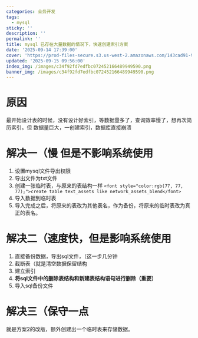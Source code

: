 ```yaml
---
categories: 业务开发
tags:
  - mysql
sticky: ''
description: ''
permalink: ''
title: mysql 已存在大量数据的情况下，快速创建索引方案
date: '2025-09-14 17:39:00'
cover: 'https://prod-files-secure.s3.us-west-2.amazonaws.com/143cad91-961b-48b0-82dc-78fbb6eb5abe/988b7974-cdc2-4e9f-acbd-04f3a00dd49f/63190571_p0.png?X-Amz-Algorithm=AWS4-HMAC-SHA256&X-Amz-Content-Sha256=UNSIGNED-PAYLOAD&X-Amz-Credential=ASIAZI2LB4662UEE7AHP%2F20250915%2Fus-west-2%2Fs3%2Faws4_request&X-Amz-Date=20250915T142021Z&X-Amz-Expires=3600&X-Amz-Security-Token=IQoJb3JpZ2luX2VjEP7%2F%2F%2F%2F%2F%2F%2F%2F%2F%2FwEaCXVzLXdlc3QtMiJHMEUCIAUE0XQL%2BZOrHEcg2IxTWDz41IlSOOeH6TIj%2BJaj%2FGyRAiEA4lfmJp2OUatNeduasTbsRwQNFBA4%2FBmTmQE6m3OkWQQq%2FwMIdxAAGgw2Mzc0MjMxODM4MDUiDGz%2F4l3OFeFeu70zJyrcAwtrlgikzcImovJfPeCYN31MvTpValdgTcjCydPWTQOlvPnTDR5CmAzm9LoYA2XpwI0UDsnvsJiBBxgtB%2FaXl2j5wam9yR6%2BCKPnFIrks%2Fs47dF8eMUrEltFkFJFkraNQTkkeME2Ddbd6T6NQQ94N8vFPV4tmnwGPxckBfe4mIBq27dyYUrOxkSgIXkcegOJh2NY3h8GYdqRISXQSrYtjJz2q%2FS%2BLcYFyj3flw0iGnM5%2FUHsIelnSfBJ93sOPAeeshddheT%2B2BKmsP%2F8r0fY%2FdV36rm2EoWDkchSKGata4oKQSyhGKZvbbWBS9abSJ5sYHsHtEBw5Y2OovDLmnwHW2M3MAnIGLvr7ONvf%2BHR5tYH0Sr5BLyItT7pe1NJT6W9qLUD7Rsaeq7TkcV2Botea5qJv7aScnASw1%2FzmFu2KNCZXjmlT7%2FH6EJHFMw3QAKrIJmVDE9VzqooSRUXiZtRvX4qeg4S5Q1Cl7hfTdqKm%2Fqm%2FmktXuvvcjZIsgSC92FIJmJchEfR4eZlXJ%2FFAnH2rE6MHK4utPttm0mSA8gqsYiV3Vt40d7cd064wG8qGWG0jcjxeLuaYuKoUrkAxMTqlgf1dtWH%2BiEl%2BzbOVZOnkPmWTSmW4v6tsiGPGADFMO61oMYGOqUBkfeNxqvZ0p2b%2F9HVs9elMMe0IB%2FiNcAtu4R%2FC00%2BomoS12HIKpA7cUu8RogZf8r8bO%2FShUB1kDJIUlNOURbo8onzBBru7UC5olU1x04WaLiTsiuJBwTMRNXEEuww44Pl9FBUz4ssxmHQp1C26NbYZcmATB%2Bs6BjuNpQy%2FxQhEiuGsBHA%2Bf8RbvOjHTEBs6s3BNXmBjC2J%2FJvc1zpVJ5HR4LnnOrW&X-Amz-Signature=f8254ca79f7ab86f13eb5ab545838bdd68df90ceceb7635f12c82ee9bfd8370a&X-Amz-SignedHeaders=host&x-amz-checksum-mode=ENABLED&x-id=GetObject'
updated: '2025-09-15 09:56:00'
index_img: /images/c34f92fd7edfbc072452166489949590.png
banner_img: /images/c34f92fd7edfbc072452166489949590.png
---
```


# 原因


最开始设计表的时候，没有设计好索引，等数据量多了，查询效率慢了，想再次简历索引。但 数据量巨大，一创建索引，数据库直接崩溃


# 解决一（慢 但是不影响系统使用

1. 设置mysql文件导出权限
2. 导出文件为txt文件
3. 创建一张临时表，与原来的表结构一样 `<font style="color:rgb(77, 77, 77);">create table text_assets like network_assets_blend</font>`
4. 导入数据到临时表
5. 导入完成之后，将原来的表改为其他表名，作为备份，将原来的临时表改为真正的表名。

# 解决二（速度快，但是影响系统使用

1. 直接备份数据，导出sql文件，（这一步几分钟
2. 截断表（就是清空数据保留结构
3. 建立索引
4. **将sql文件中的删除表结构和新建表结构语句进行删除（重要）**
5. 导入sql备份文件

# 解决三（保守一点


就是方案2的改版，额外创建出一个临时表来存储数据。

